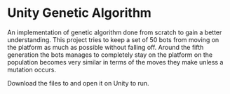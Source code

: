 # Unity Genetic Algorithm

An implementation of genetic algorithm done from scratch to gain a better understanding. 
This project tries to keep a set of 50 bots from moving on the platform as much as possible without falling off. 
Around the fifth generation the bots manages to completely stay on the platform on the population becomes very similar in terms of the moves they make unless a mutation occurs. 

Download the files to and open it on Unity to run.
